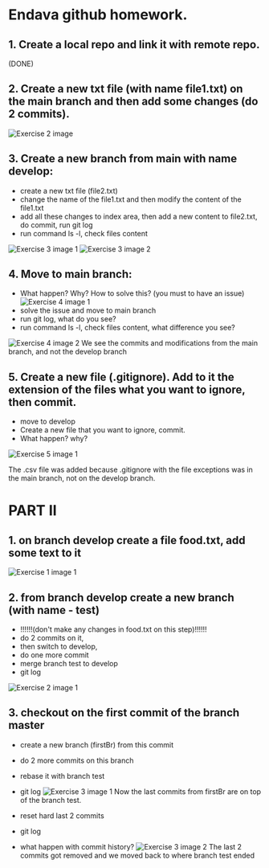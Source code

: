 # Endava github homework.

## 1. Create a local repo and link it with remote repo.

(DONE)

## 2. Create a new txt file (with name file1.txt) on the main branch and then add some changes (do 2 commits).

![Exercise 2 image](image.png)

## 3. Create a new branch from main with name develop:

- create a new txt file (file2.txt)
- change the name of the file1.txt and then modify the content of the file1.txt
- add all these changes to index area, then add a new content to file2.txt, do commit, run git log
- run command ls -l, check files content

![Exercise 3 image 1](image-1.png)
![Exercise 3 image 2](image-2.png)

## 4. Move to main branch:

- What happen? Why? How to solve this? (you must to have an issue)
  ![Exercise 4 image 1](image-3.png)
- solve the issue and move to main branch
- run git log, what do you see?
- run command ls -l, check files content, what difference you see?

![Exercise 4 image 2](image-1.png)
We see the commits and modifications from the main branch, and not the develop branch

## 5. Create a new file (.gitignore). Add to it the extension of the files what you want to ignore, then commit.

- move to develop
- Create a new file that you want to ignore, commit.
- What happen? why?

![Exercise 5 image 1](image-4.png)

The .csv file was added because .gitignore with the file exceptions was in the main branch, not on the develop branch.

# PART II

## 1. on branch develop create a file food.txt, add some text to it

![Exercise 1 image 1](image-5.png)

## 2. from branch develop create a new branch (with name - test)

- !!!!!!(don't make any changes in food.txt on this step)!!!!!!
- do 2 commits on it,
- then switch to develop,
- do one more commit
- merge branch test to develop
- git log

![Exercise 2 image 1](image-6.png)

## 3. checkout on the first commit of the branch master

- create a new branch (firstBr) from this commit
- do 2 more commits on this branch
- rebase it with branch test
- git log
  ![Exercise 3 image 1](image-5.png)
  Now the last commits from firstBr are on top of the branch test.

- reset hard last 2 commits
- git log
- what happen with commit history?
  ![Exercise 3 image 2](image-6.png)
  The last 2 commits got removed and we moved back to where branch test ended
